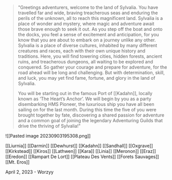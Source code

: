 >"Greetings adventurers, welcome to the land of Sylvalia. You have travelled far and wide, braving treacherous seas and enduring the perils of the unknown, all to reach this magnificent land. Sylvalia is a place of wonder and mystery, where magic and adventure await those brave enough to seek it out. As you step off the boat and onto the docks, you feel a sense of excitement and anticipation, for you know that you are about to embark on a journey unlike any other. Sylvalia is a place of diverse cultures, inhabited by many different creatures and races, each with their own unique history and traditions. Here, you will find towering cities, hidden forests, ancient ruins, and treacherous dungeons, all waiting to be explored and conquered. So gather your courage and prepare for adventure, for the road ahead will be long and challenging. But with determination, skill, and luck, you may yet find fame, fortune, and glory in the land of Sylvalia. 
>
>You will be starting out in the famous Port of [[Kadahn]], locally known as ‘The Heart’s Anchor’. We will begin by you as a party disembarking HMS Pioneer, the luxurious ship you have all been sailing on for the last month. During this time the five of you were brought together by fate, discovering a shared passion for adventure and a common goal of joining the legendary Adventuring Guilds that drive the thriving of Sylvalia!"

![[Pasted image 20230903195308.png]]

[[Liurnia]]
[[Darmin]]
[[Dewhurst]]
[[Kadahn]]
[[Sandhall]]
[[Oxgrave]]
[[Kirkstead]]
[[Kiros]]
[[Lathwen]]
[[Kara]]
[[Linia]]
[[Meronon]]
[[Eraz]]
[[Eredon]]
[[Rampart De Lort]]
[[Plateau Des Vents]]
[[Forets Sauvages]]
[[Mt. Eros]]

April 2, 2023 - Worzyy
